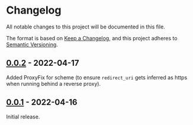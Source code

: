 # Changelog

All notable changes to this project will be documented in this file.

The format is based on [Keep a Changelog](https://keepachangelog.com/en/1.0.0/),
and this project adheres to [Semantic Versioning](https://semver.org/spec/v2.0.0.html).

## [0.0.2] - 2022-04-17
Added ProxyFix for scheme (to ensure `redirect_uri` gets inferred as https when
running behind a reverse proxy).

## [0.0.1] - 2022-04-16
Initial release.

[0.0.2]: https://github.com/sclabs/gcs-proxy/compare/v0.0.1...v0.0.2
[0.0.1]: https://github.com/sclabs/gcs-proxy/releases/tag/v0.0.1
